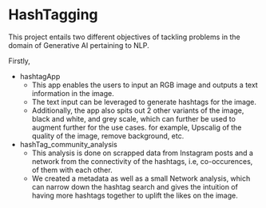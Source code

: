 # HashTagging

This project entails two different objectives of tackling problems in the domain of Generative AI pertaining to NLP. 

Firstly, 

* hashtagApp
  * This app enables the users to input an RGB image and outputs a text information in the image.
  * The text input can be leveraged to generate hashtags for the image.
  * Additionally, the app also spits out 2 other variants of the image, black and white, and grey scale, which can further be used to augment further for the use cases. for example, Upscalig of the quality of the image, remove background, etc.
* hashTag_community_analysis
  * This analysis is done on scrapped data from Instagram posts and a network from the connectivity of the hashtags, i.e, co-occurences, of them with each other.
  * We created a metadata as well as a small Network analysis, which can narrow down the hashtag search and gives the intuition of having more hashtags together to uplift the likes on the image.
